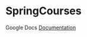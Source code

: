 # SpringCourses

Google Docs [Documentation](https://docs.google.com/document/d/1gGVQgCy8lcsN2BkUobdbwV7pXM13qd-ExEISmFpnmTI/edit/)
